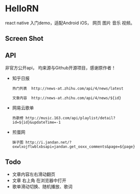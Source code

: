 # HelloRN

react native 入门demo，适配Android iOS， 网页 图片 音乐 视频。


## Screen Shot


## API

非官方公开api， 均来源与Github开源项目，感谢原作者！
- 知乎日报

    ``热门列表  http://news-at.zhihu.com/api/4/news/latest``
    
    ``文章内容  http://news-at.zhihu.com/api/4/news/${id}``

- 网易云歌单

    ``热歌榜 http://music.163.com/api/playlist/detail?id=${id}&updateTime=-1``

- 煎蛋网

    ``妹子图 http://i.jandan.net/?oxwlxojflwblxbsapi=jandan.get_ooxx_comments&page=${page}``

## Todo

- 文章内容左右滑动翻页
- 文章 右上角 在浏览器中打开    
- 歌单滑动切换、随机播放、歌词